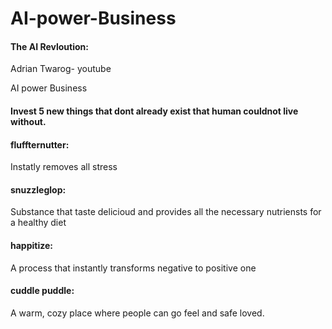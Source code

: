 # AI-power-Business


#### The AI Revloution:


Adrian Twarog- youtube

AI power Business


#### Invest 5 new things that dont already exist that human couldnot live without.

#### fluffternutter:

Instatly removes all stress

#### snuzzleglop:

Substance that taste delicioud and  provides all the necessary nutriensts for a healthy diet


#### happitize:

A process that instantly transforms negative to positive one

#### cuddle puddle: 

A warm, cozy place where people can go feel and safe loved.








